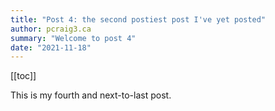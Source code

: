 ```yaml
---
title: "Post 4: the second postiest post I've yet posted"
author: pcraig3.ca
summary: "Welcome to post 4"
date: "2021-11-18"
---
```


[[toc]]

This is my fourth and next-to-last post.

